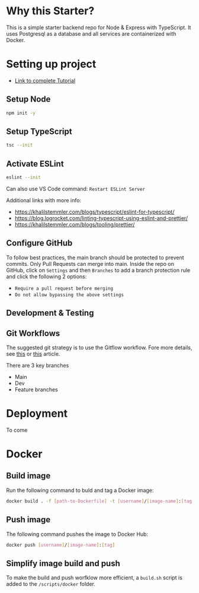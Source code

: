 # Why this Starter?

This is a simple starter backend repo for Node & Express with TypeScript. It uses Postgresql as a database and all services are containerized with Docker.

# Setting up project

-   [Link to complete Tutorial](https://cloudnweb.dev/2019/09/building-a-production-ready-node-js-app-with-typescript-and-docker/)

## Setup Node

```bash
npm init -y
```

## Setup TypeScript

```bash
tsc --init
```

## Activate ESLint

```bash
eslint --init
```

Can also use VS Code command: `Restart ESLint Server`

Additional links with more info:

-   https://khalilstemmler.com/blogs/typescript/eslint-for-typescript/
-   https://blog.logrocket.com/linting-typescript-using-eslint-and-prettier/
-   https://khalilstemmler.com/blogs/tooling/prettier/

## Configure GitHub

To follow best practices, the main branch should be protected to prevent commits. Only Pull Requests can merge into main. Inside the repo on GitHub, click on `Settings` and then `Branches` to add a branch protection rule and click the following 2 options:

-   `Require a pull request before merging`
-   `Do not allow bypassing the above settings`

## Development & Testing

## Git Workflows

The suggested git strategy is to use the Gitflow workflow. Fore more details, see [this](https://nvie.com/posts/a-successful-git-branching-model/) or [this](https://www.atlassian.com/git/tutorials/comparing-workflows/gitflow-workflow) article.

There are 3 key branches

-   Main
-   Dev
-   Feature branches

# Deployment

To come

# Docker

## Build image

Run the following command to buld and tag a Docker image:

```bash
docker build . -f [path-to-Dockerfile] -t [username]/[image-name]:[tag]
```

## Push image

The following command pushes the image to Docker Hub:

```bash
docker push [username]/[image-name]:[tag]
```

## Simplify image build and push

To make the build and push worfklow more efficient, a `build.sh` script is added to the `/scripts/docker` folder.

